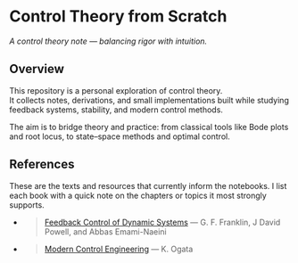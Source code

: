 # Control Theory from Scratch

*A control theory note — balancing rigor with intuition.*


## Overview
This repository is a personal exploration of control theory.  
It collects notes, derivations, and small implementations built while studying feedback systems, stability, and modern control methods.  

The aim is to bridge theory and practice: from classical tools like Bode plots and root locus, to state–space methods and optimal control.  

## References
These are the texts and resources that currently inform the notebooks. I list each book with a quick note on the chapters or topics it most strongly supports.

- > [Feedback Control of Dynamic Systems](https://www.pearson.com/en-us/subject-catalog/p/feedback-control-of-dynamic-systems/P200000003343/9780137516834) — G. F. Franklin, J David Powell, and Abbas Emami-Naeini
- > [Modern Control Engineering](https://www.pearson.com/en-us/subject-catalog/p/modern-control-engineering/P200000003521/9780137551064) — K. Ogata



